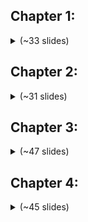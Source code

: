 ## Chapter 1:

<details>
    <summary>(~33 slides)</summary>
    <br>
    <img src="chapter1/0001.png">
    <img src="chapter1/0002.png">
    <img src="chapter1/0003.png">
    <img src="chapter1/0004.png">
    <img src="chapter1/0005.png">
    <img src="chapter1/0006.png">
    <img src="chapter1/0007.png">
    <img src="chapter1/0008.png">
    <img src="chapter1/0009.png">
    <img src="chapter1/0010.png">
    <img src="chapter1/0011.png">
    <img src="chapter1/0012.png">
    <img src="chapter1/0013.png">
    <img src="chapter1/0014.png">
    <img src="chapter1/0015.png">
    <img src="chapter1/0016.png">
    <img src="chapter1/0017.png">
    <img src="chapter1/0018.png">
    <img src="chapter1/0019.png">
    <img src="chapter1/0020.png">
    <img src="chapter1/0021.png">
    <img src="chapter1/0022.png">
    <img src="chapter1/0023.png">
    <img src="chapter1/0024.png">
    <img src="chapter1/0025.png">
    <img src="chapter1/0026.png">
    <img src="chapter1/0027.png">
    <img src="chapter1/0028.png">
    <img src="chapter1/0029.png">
    <img src="chapter1/0030.png">
    <img src="chapter1/0031.png">
    <img src="chapter1/0032.png">
    <img src="chapter1/0033.png">
</details>

## Chapter 2:

<details>
    <summary>(~31 slides)</summary>
    <br>
    <img src="chapter2/0001.png">
    <img src="chapter2/0002.png">
    <img src="chapter2/0003.png">
    <img src="chapter2/0004.png">
    <img src="chapter2/0005.png">
    <img src="chapter2/0006.png">
    <img src="chapter2/0007.png">
    <img src="chapter2/0008.png">
    <img src="chapter2/0009.png">
    <img src="chapter2/0010.png">
    <img src="chapter2/0011.png">
    <img src="chapter2/0012.png">
    <img src="chapter2/0013.png">
    <img src="chapter2/0014.png">
    <img src="chapter2/0015.png">
    <img src="chapter2/0016.png">
    <img src="chapter2/0017.png">
    <img src="chapter2/0018.png">
    <img src="chapter2/0019.png">
    <img src="chapter2/0020.png">
    <img src="chapter2/0021.png">
    <img src="chapter2/0022.png">
    <img src="chapter2/0023.png">
    <img src="chapter2/0024.png">
    <img src="chapter2/0025.png">
    <img src="chapter2/0026.png">
    <img src="chapter2/0027.png">
    <img src="chapter2/0028.png">
    <img src="chapter2/0029.png">
    <img src="chapter2/0030.png">
    <img src="chapter2/0031.png">
</details>

## Chapter 3:

<details>
    <summary>(~47 slides)</summary>
    <br>
    <img src="chapter3/0001.png">
    <img src="chapter3/0002.png">
    <img src="chapter3/0003.png">
    <img src="chapter3/0004.png">
    <img src="chapter3/0005.png">
    <img src="chapter3/0006.png">
    <img src="chapter3/0007.png">
    <img src="chapter3/0008.png">
    <img src="chapter3/0009.png">
    <img src="chapter3/0010.png">
    <img src="chapter3/0011.png">
    <img src="chapter3/0012.png">
    <img src="chapter3/0013.png">
    <img src="chapter3/0014.png">
    <img src="chapter3/0015.png">
    <img src="chapter3/0016.png">
    <img src="chapter3/0017.png">
    <img src="chapter3/0018.png">
    <img src="chapter3/0019.png">
    <img src="chapter3/0020.png">
    <img src="chapter3/0021.png">
    <img src="chapter3/0022.png">
    <img src="chapter3/0023.png">
    <img src="chapter3/0024.png">
    <img src="chapter3/0025.png">
    <img src="chapter3/0026.png">
    <img src="chapter3/0027.png">
    <img src="chapter3/0028.png">
    <img src="chapter3/0029.png">
    <img src="chapter3/0030.png">
    <img src="chapter3/0031.png">
    <img src="chapter3/0032.png">
    <img src="chapter3/0033.png">
    <img src="chapter3/0034.png">
    <img src="chapter3/0035.png">
    <img src="chapter3/0036.png">
    <img src="chapter3/0037.png">
    <img src="chapter3/0038.png">
    <img src="chapter3/0039.png">
    <img src="chapter3/0040.png">
    <img src="chapter3/0041.png">
    <img src="chapter3/0042.png">
    <img src="chapter3/0043.png">
    <img src="chapter3/0044.png">
    <img src="chapter3/0045.png">
    <img src="chapter3/0046.png">
    <img src="chapter3/0047.png">
</details>

## Chapter 4:

<details>
    <summary>(~45 slides)</summary>
    <br>
    <img src="chapter4/0001.png">
    <img src="chapter4/0002.png">
    <img src="chapter4/0003.png">
    <img src="chapter4/0004.png">
    <img src="chapter4/0005.png">
    <img src="chapter4/0006.png">
    <img src="chapter4/0007.png">
    <img src="chapter4/0008.png">
    <img src="chapter4/0009.png">
    <img src="chapter4/0010.png">
    <img src="chapter4/0011.png">
    <img src="chapter4/0012.png">
    <img src="chapter4/0013.png">
    <img src="chapter4/0014.png">
    <img src="chapter4/0015.png">
    <img src="chapter4/0016.png">
    <img src="chapter4/0017.png">
    <img src="chapter4/0018.png">
    <img src="chapter4/0019.png">
    <img src="chapter4/0020.png">
    <img src="chapter4/0021.png">
    <img src="chapter4/0022.png">
    <img src="chapter4/0023.png">
    <img src="chapter4/0024.png">
    <img src="chapter4/0025.png">
    <img src="chapter4/0026.png">
    <img src="chapter4/0027.png">
    <img src="chapter4/0028.png">
    <img src="chapter4/0029.png">
    <img src="chapter4/0030.png">
    <img src="chapter4/0031.png">
    <img src="chapter4/0032.png">
    <img src="chapter4/0033.png">
    <img src="chapter4/0034.png">
    <img src="chapter4/0035.png">
    <img src="chapter4/0036.png">
    <img src="chapter4/0037.png">
    <img src="chapter4/0038.png">
    <img src="chapter4/0039.png">
    <img src="chapter4/0040.png">
    <img src="chapter4/0041.png">
    <img src="chapter4/0042.png">
    <img src="chapter4/0043.png">
    <img src="chapter4/0044.png">
    <img src="chapter4/0045.png">
</details>

